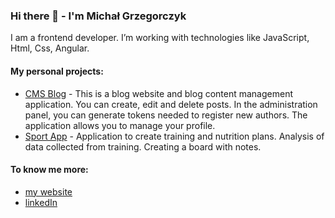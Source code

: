 ### Hi there 👋 - I'm Michał Grzegorczyk

I am a frontend developer. I’m working with technologies like JavaScript, Html, Css, Angular.

#### My personal projects:
- [CMS Blog](https://github.com/michalgrzegor/cms-blog) - This is a blog website and blog content management application. You can create, edit and delete posts. In the administration panel, you can generate tokens needed to register new authors. The application allows you to manage your profile.
- [Sport App](https://github.com/michalgrzegor/sport-app) - Application to create training and nutrition plans. Analysis of data collected from training. Creating a board with notes.

#### To know me more:
- [my website](https://michalgrzk.com/)
- [linkedIn](https://www.linkedin.com/in/michalgrzk/)

<!--
**michalgrzegor/michalgrzegor** is a ✨ _special_ ✨ repository because its `README.md` (this file) appears on your GitHub profile.

Here are some ideas to get you started:

- 🔭 I’m currently working on ...
- 🌱 I’m currently learning ...
- 👯 I’m looking to collaborate on ...
- 🤔 I’m looking for help with ...
- 💬 Ask me about ...
- 📫 How to reach me: ...
- 😄 Pronouns: ...
- ⚡ Fun fact: ...
-->
